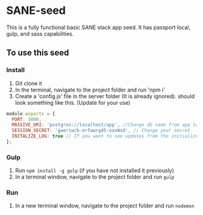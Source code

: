 # SANE-seed
This is a fully functional basic SANE stack app seed. It has passport local, gulp, and sass capabilities.

## To use this seed

### Install
1. Git clone it
2. In the terminal, navigate to the project folder and run 'npm i'
3. Create a 'config.js' file in the server folder (It is already ignored).
should look something like this. (Update for your use)
```javascript
module.exports = {
  PORT: 3000,
  MASSIVE_URI: 'postgres://localhost/app', //Change db name from app to whatever your db name is
  SESSION_SECRET: 'gweriwrb-erfawrg45-oasWsd', // Change your secret
  INITALIZE_LOG: true // If you want to see updates from the initialize_tables function. If not, change to false
};
```

### Gulp
1. Run `npm install -g gulp` (if you have not installed it previously)
2. In a terminal window, navigate to the project folder and run `gulp`

### Run
1. In a new terminal window, navigate to the project folder and run `nodemon`
